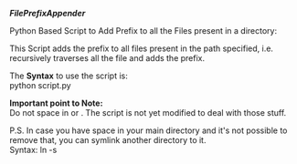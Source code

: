 ***FilePrefixAppender***

Python Based Script to Add Prefix to all the Files present in a directory:  

This Script adds the prefix to all files present in the path specified, i.e. recursively traverses all the file and adds the prefix.  

The **Syntax** to use the script is:  
python script.py <Path of Directory> <Prefix with which you want all the files to get appended with>  

**Important point to Note:**  
Do not space in <Path of Directory> or <Prefix>. The script is not yet modified to deal with those stuff.  

P.S. In case you have space in your main directory and it's not possible to remove that, you can symlink another directory to it.  
Syntax: ln -s <New Directory> <Directory you want to symlink to>  
